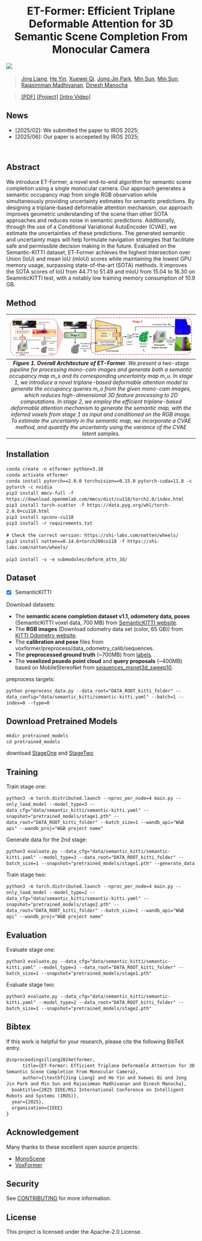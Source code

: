 <div align="center">   
  
# ET-Former: Efficient Triplane Deformable Attention for 3D Semantic Scene Completion From Monocular Camera
</div>

![](./assets/teaser.gif "")

[//]: # (> **ET-Former: Efficient Triplane Deformable Attention for 3D Semantic Scene Completion From Monocular Camera**.)

> [Jing Liang](https://jingliangc.github.io/), [He Yin](https://scholar.google.com/citations?hl=en&user=hKMVC8IAAAAJ), [Xuewei Qi](https://scholar.google.com/citations?hl=en&user=pOA6uKMAAAAJ&view_op=list_works&sortby=pubdate), [Jong Jin Park](https://scholar.google.com/citations?user=W-W1ew4AAAAJ), [Min Sun](https://scholar.google.com/citations?user=1Rf6sGcAAAAJ), [Min Sun](https://scholar.google.com/citations?user=1Rf6sGcAAAAJ), [Rajasimman Madhivanan](https://www.amazon.science/author/rajasimman-madhivanan), [Dinesh Manocha](https://scholar.google.com/citations?user=X08l_4IAAAAJ)


>  [[PDF]](https://arxiv.org/abs/2410.11019) [[Project]](https://github.com/jingGM/ET-Former.git) [[Intro Video]](https://youtu.be/aXnddiGxag0) 


## News
- [2025/02]: We submitted the paper to IROS 2025;
- [2025/06]: Our paper is accepeted by IROS 2025;
</br>


## Abstract
We introduce ET-Former, a novel end-to-end algorithm for semantic scene completion using a single monocular camera. Our approach generates a semantic occupancy map from single RGB observation while simultaneously providing uncertainty estimates for semantic predictions. By designing a triplane-based deformable attention mechanism, our approach improves geometric understanding of the scene than other SOTA approaches and reduces noise in semantic predictions. Additionally, through the use of a Conditional Variational AutoEncoder (CVAE), we estimate the uncertainties of these predictions. The generated semantic and uncertainty maps will help formulate navigation strategies that facilitate safe and permissible decision making in the future. Evaluated on the Semantic-KITTI dataset, ET-Former achieves the highest Intersection over Union (IoU) and mean IoU (mIoU) scores while maintaining the lowest GPU memory usage, surpassing state-of-the-art (SOTA) methods. It improves the SOTA scores of IoU from 44.71 to 51.49 and mIoU from 15.04 to 16.30 on SeamnticKITTI test, with a notably low training memory consumption of 10.9 GB.

## Method

|                                                                                                                                                                                                                                                                                                                                                                              ![space-1.jpg](assets/architecture.png)                                                                                                                                                                                                                                                                                                                                                                              | 
|:-------------------------------------------------------------------------------------------------------------------------------------------------------------------------------------------------------------------------------------------------------------------------------------------------------------------------------------------------------------------------------------------------------------------------------------------------------------------------------------------------------------------------------------------------------------------------------------------------------------------------------------------------------------------------------------------------------------------------------------------------------------------------------------------------:| 
| ***Figure 1. Overall Architecture of ET-Former**. We present a two-stage pipeline for processing mono-cam images and generate both a semantic occupancy map m_s and its corresponding uncertainty map m_u. In stage 1, we introduce a novel triplane-based deformable attention model to generate the occupancy queries m_o from the given mono-cam images, which reduces high-dimensional 3D feature processing to 2D computations. In stage 2, we employ the efficient triplane-based deformable attention mechanism to generate the semantic map, with the inferred voxels from stage 1 as input and conditioned on the RGB image. To estimate the uncertainty in the semantic map, we incorporate a CVAE method, and quantify the uncertainty using the variance of the CVAE latent samples.* |

## Installation
```
conda create -n etformer python=3.10
conda activate etformer
conda install pytorch==2.0.0 torchvision==0.15.0 pytorch-cuda=11.8 -c pytorch -c nvidia
pip3 install mmcv-full -f https://download.openmmlab.com/mmcv/dist/cu118/torch2.0/index.html
pip3 install torch-scatter -f https://data.pyg.org/whl/torch-2.0.0+cu118.html
pip3 install spconv-cu118
pip3 install -r requirements.txt

# Check the correct version: https://shi-labs.com/natten/wheels/
pip3 install natten==0.14.6+torch200cu118 -f https://shi-labs.com/natten/wheels/

pip3 install -v -e submodules/deform_attn_3d/
```

## Dataset

- [x] SemanticKITTI

Download datasets:
-  The **semantic scene completion dataset v1.1, odometery data, poses** (SemanticKITTI voxel data, 700 MB) from [SemanticKITTI website](http://www.semantic-kitti.org/dataset.html#download).
-  The **RGB images** (Download odometry data set (color, 65 GB)) from [KITTI Odometry website](http://www.cvlibs.net/datasets/kitti/eval_odometry.php).
-  The **calibration and pose** files from voxformer/preprocess/data_odometry_calib/sequences.
-  The **preprocessed ground truth** (~700MB) from [labels](https://drive.google.com/file/d/1r6RWjPClt9-EBbuOczLB295c00o7pOOP/view?usp=share_link).
-  The **voxelized psuedo point cloud** and **query proposals** (~400MB) based on MobileStereoNet from [sequences_msnet3d_sweep10](https://drive.google.com/file/d/1nxWC3z4D4LDboQoMA-mnlJ7QHUnR9gRn/view?usp=share_link).

preprocess targets:
```
python preprocess_data.py --data_root="DATA_ROOT_kitti_folder" --data_config="data/semantic_kitti/semantic-kitti.yaml" --batch=1 --index=0 --type=0
```

## Download Pretrained Models
```commandline
mkdir pretrained_models
cd pretrained_models
```
download [StageOne](https://drive.google.com/file/d/1fVxfhIgrVkoWvfWWFgVBOl5E5f3sXzbq/view?usp=sharing) and [StageTwo](https://drive.google.com/file/d/1ifkShR71gS7nv33pgQg7JG4JOwSUqc3p/view?usp=sharing)

## Training
Train stage one:
```
python3 -m torch.distributed.launch --nproc_per_node=4 main.py --only_load_model --model_type=3 --data_cfg="data/semantic_kitti/semantic-kitti.yaml" --snapshot="pretrained_models/stage1.pth" --data_root="DATA_ROOT_kitti_folder" --batch_size=1 --wandb_api="W&B api" --wandb_proj="W&B project name"
```

Generate data for the 2nd stage:
```
python3 evaluate.py --data_cfg="data/semantic_kitti/semantic-kitti.yaml" --model_type=3 --data_root="DATA_ROOT_kitti_folder" --batch_size=1 --snapshot="pretrained_models/stage1.pth" --generate_data
```

Train stage two:
```
python3 -m torch.distributed.launch --nproc_per_node=4 main.py --only_load_model --model_type=2 --data_cfg="data/semantic_kitti/semantic-kitti.yaml" --snapshot="pretrained_models/stage2.pth" --data_root="DATA_ROOT_kitti_folder" --batch_size=1 --wandb_api="W&B api" --wandb_proj="W&B project name"
```


## Evaluation
Evaluate stage one:
```
python3 evaluate.py --data_cfg="data/semantic_kitti/semantic-kitti.yaml" --model_type=3 --data_root="DATA_ROOT_kitti_folder" --batch_size=1 --snapshot="pretrained_models/stage1.pth"
```
Evaluate stage two:
```
python3 evaluate.py --data_cfg="data/semantic_kitti/semantic-kitti.yaml" --model_type=2 --data_root="DATA_ROOT_kitti_folder" --batch_size=1 --snapshot="pretrained_models/stage2.pth"
```

## Bibtex
If this work is helpful for your research, please cite the following BibTeX entry.

```
@inproceedings{liang2024etformer,
      title={ET-Former: Efficient Triplane Deformable Attention for 3D Semantic Scene Completion From Monocular Camera}, 
      author={\textbf{Jing Liang} and He Yin and Xuewei Qi and Jong Jin Park and Min Sun and Rajasimman Madhivanan and Dinesh Manocha},
  booktitle={2025 IEEE/RSJ International Conference on Intelligent Robots and Systems (IROS)},
  year={2025},
  organization={IEEE}
}
```


## Acknowledgement

Many thanks to these excellent open source projects:
- [MonoScene](https://github.com/astra-vision/MonoScene)
- [VoxFormer](https://github.com/NVlabs/VoxFormer)

## Security

See [CONTRIBUTING](CONTRIBUTING.md#security-issue-notifications) for more information.

## License

This project is licensed under the Apache-2.0 License.